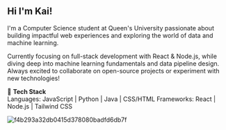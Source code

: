 ## Hi I'm Kai!

I'm a Computer Science student at Queen's University passionate about building impactful web experiences and exploring the world of data and machine learning. 

Currently focusing on full-stack development with React & Node.js, while diving deep into machine learning fundamentals and data pipeline design. Always excited to collaborate on open-source projects or experiment with new technologies!

🔨 **Tech Stack**  
Languages: JavaScript | Python | Java | CSS/HTML 
Frameworks: React | Node.js | Tailwind CSS
 


![f4b293a32db0415d378080badfd6db7f](https://github.com/user-attachments/assets/eb951abb-5283-4897-9078-4369075bc746)

